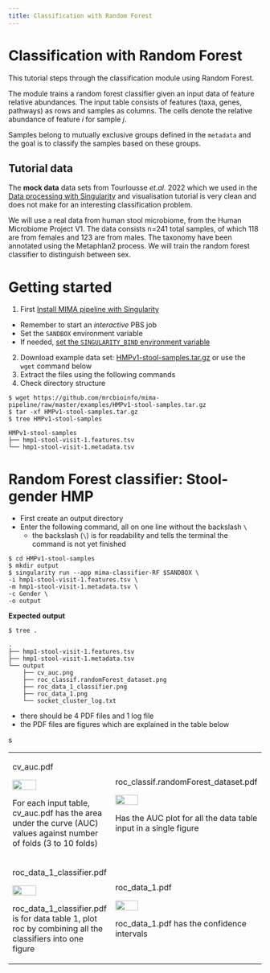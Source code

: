 ```yaml
---
title: Classification with Random Forest
---
```


# Classification with Random Forest

This tutorial steps through the classification module using Random Forest.

The module trains a random forest classifier given an input data of feature relative abundances. The input table consists of features (taxa, genes, pathways) as rows and samples as columns. The cells denote the relative abundance of feature *i* for sample *j*.

Samples belong to mutually exclusive groups defined in the `metadata` and the goal is to classify the samples based on these groups.

## Tutorial data

The **mock data** data sets from Tourlousse *et.al.* 2022 which we used in the [Data processing with Singularity](tutorial-with-singularity) and visualisation tutorial is very clean and does not make for an interesting classification problem. 

We will use a real data from human stool microbiome, from the Human Microbiome Project V1. The data consists n=241 total samples, of which 118 are from females and 123 are from males. The taxonomy have been annotated using the Metaphlan2 process. We will train the random forest classifier to distinguish between sex.

# Getting started

1. First [Install MIMA pipeline with Singularity]({{site.baseurl}}/docs/installation)
  - Remember to start an *interactive* PBS job
  - Set the `SANDBOX` environment variable
  - If needed, [set the `SINGULARITY_BIND` environment variable](tutorial-with-singularity#pbs-configuration-files)

2. Download example data set: [HMPv1-stool-samples.tar.gz](https://github.com/mrcbioinfo/mima-pipeline/raw/master/examples/HMPv1-stool-samples.gz) or use the `wget` command below
3. Extract the files using the following commands
4. Check directory structure

```
$ wget https://github.com/mrcbioinfo/mima-pipeline/raw/master/examples/HMPv1-stool-samples.tar.gz
$ tar -xf HMPv1-stool-samples.tar.gz
$ tree HMPv1-stool-samples
```

```
HMPv1-stool-samples
├── hmp1-stool-visit-1.features.tsv
└── hmp1-stool-visit-1.metadata.tsv
```


# Random Forest classifier: Stool-gender HMP

- First create an output directory
- Enter the following command, all on one line without the backslash `\`
  - the backslash (`\`) is for readability and tells the terminal the command is not yet finished

```
$ cd HMPv1-stool-samples
$ mkdir output
$ singularity run --app mima-classifier-RF $SANDBOX \
-i hmp1-stool-visit-1.features.tsv \
-m hmp1-stool-visit-1.metadata.tsv \
-c Gender \
-o output
```

**Expected output**

```
$ tree . 
```

```
.
├── hmp1-stool-visit-1.features.tsv
├── hmp1-stool-visit-1.metadata.tsv
└── output
    ├── cv_auc.png
    ├── roc_classif.randomForest_dataset.png
    ├── roc_data_1_classifier.png
    ├── roc_data_1.png
    └── socket_cluster_log.txt
```

- there should be 4 PDF files and 1 log file
- the PDF files are figures which are explained in the table below

<table class="table table-borderless">
<tr>
  <td>
    <p>cv_auc.pdf</p> 
    <img src="{{site.baseurl}}/assets/img/tutorials/classifer/random-forest-HMP/cv_auc.png" height="50%"/>
    <p>For each input table, cv_auc.pdf has the area under the curve (AUC) values against number of folds (3 to 10 folds)</p>
  </td>
  <td>
    <p>roc_classif.randomForest_dataset.pdf</p> 
    <img src="{{site.baseurl}}/assets/img/tutorials/classifer/random-forest-HMP/roc_classif.randomForest_dataset.png" height="40%"/>
    <p>Has the AUC plot for all the data table input in a single figure</p>
  </td>
</tr>
<tr>
  <td>
    <p>roc_data_1_classifier.pdf</p> 
    <img src="{{site.baseurl}}/assets/img/tutorials/classifer/random-forest-HMP/roc_data_1_classifier.png" height="50%"/>
    <p>roc_data_1_classifier.pdf is for data table 1, plot roc by combining all the classifiers into one figure</p>
  </td>
  <td>
    <p>roc_data_1.pdf</p> 
    <img src="{{site.baseurl}}/assets/img/tutorials/classifer/random-forest-HMP/roc_data_1.png" height="40%"/>
    <p>roc_data_1.pdf has the confidence intervals</p>
  </td>
</tr>
s</table>